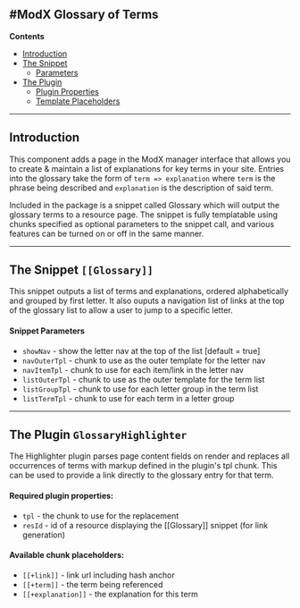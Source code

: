 #ModX Glossary of Terms
--------------------------------------------------------------------

**Contents**

* [Introduction](#introduction)
* [The Snippet](#the-snippet-glossary)
  * [Parameters](#snippet-parameters)
* [The Plugin](#the-plugin-glossaryhighlighter)
  * [Plugin Properties](#required-plugin-properties)
  * [Template Placeholders](#available-chunk-placeholders)

--------------------------------------------------------------------

## Introduction
This component adds a page in the ModX manager interface that allows you to create & maintain a list of 
explanations for key terms in your site. Entries into the glossary take the form of `term => explanation` 
where `term` is the phrase being described and `explanation` is the description of said term.

Included in the package is a snippet called Glossary which will output the glossary terms to a resource page. 
The snippet is fully templatable using chunks specified as optional parameters to the snippet call, and various 
features can be turned on or off in the same manner.

--------------------------------------------------------------------

## The Snippet `[[Glossary]]` 
This snippet outputs a list of terms and explanations, ordered alphabetically and grouped by first letter. 
It also ouputs a navigation list of links at the top of the glossary list to allow a user to jump to a specific letter.

#### Snippet Parameters
* `showNav`        -   show the letter nav at the top of the list [default = true]
* `navOuterTpl`    -   chunk to use as the outer template for the letter nav
* `navItemTpl`     -   chunk to use for each item/link in the letter nav
* `listOuterTpl`   -   chunk to use as the outer template for the term list
* `listGroupTpl`   -   chunk to use for each letter group in the term list
* `listTermTpl`    -   chunk to use for each term in a letter group
    
--------------------------------------------------------------------

## The Plugin `GlossaryHighlighter`
The Highlighter plugin parses page content fields on render and replaces all occurrences of terms with markup defined
in the plugin's tpl chunk. This can be used to provide a link directly to the glossary entry for that term.

#### Required plugin properties:
* `tpl`   -    the chunk to use for the replacement
* `resId` -    id of a resource displaying the [[Glossary]] snippet (for link generation)
          
#### Available chunk placeholders:
* `[[+link]]`  - link url including hash anchor
* `[[+term]]`  - the term being referenced
* `[[+explanation]]`   -  the explanation for this term